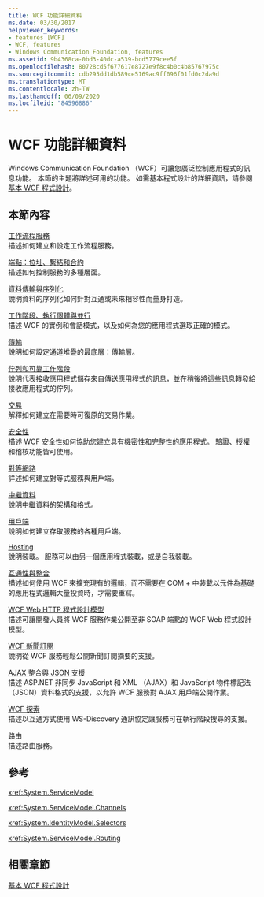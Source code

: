 ```yaml
---
title: WCF 功能詳細資料
ms.date: 03/30/2017
helpviewer_keywords:
- features [WCF]
- WCF, features
- Windows Communication Foundation, features
ms.assetid: 9b4368ca-0bd3-40dc-a539-bcd5779cee5f
ms.openlocfilehash: 80728cd5f677617e8727e9f8c4b0c4b85767975c
ms.sourcegitcommit: cdb295dd1db589ce5169ac9ff096f01fd0c2da9d
ms.translationtype: MT
ms.contentlocale: zh-TW
ms.lasthandoff: 06/09/2020
ms.locfileid: "84596886"
---
```

# <a name="wcf-feature-details"></a>WCF 功能詳細資料
Windows Communication Foundation （WCF）可讓您廣泛控制應用程式的訊息功能。 本節的主題將詳述可用的功能。 如需基本程式設計的詳細資訊，請參閱[基本 WCF 程式設計](../basic-wcf-programming.md)。  
  
## <a name="in-this-section"></a>本節內容  
 [工作流程服務](workflow-services.md)  
 描述如何建立和設定工作流程服務。  
  
 [端點：位址、繫結和合約](endpoints-addresses-bindings-and-contracts.md)  
 描述如何控制服務的多種層面。  
  
 [資料傳輸與序列化](data-transfer-and-serialization.md)  
 說明資料的序列化如何針對互通或未來相容性而量身打造。  
  
 [工作階段、執行個體與並行](sessions-instancing-and-concurrency.md)  
 描述 WCF 的實例和會話模式，以及如何為您的應用程式選取正確的模式。  
  
 [傳輸](transports.md)  
 說明如何設定通道堆疊的最底層：傳輸層。  
  
 [佇列和可靠工作階段](queues-and-reliable-sessions.md)  
 說明代表接收應用程式儲存來自傳送應用程式的訊息，並在稍後將這些訊息轉發給接收應用程式的佇列。  
  
 [交易](transactions-in-wcf.md)  
 解釋如何建立在需要時可復原的交易作業。  
  
 [安全性](security.md)  
 描述 WCF 安全性如何協助您建立具有機密性和完整性的應用程式。 驗證、授權和稽核功能皆可使用。  
  
 [對等網路](peer-to-peer-networking.md)  
 詳述如何建立對等式服務與用戶端。  
  
 [中繼資料](metadata.md)  
 說明中繼資料的架構和格式。  
  
 [用戶端](clients.md)  
 說明如何建立存取服務的各種用戶端。  
  
 [Hosting](hosting.md)  
 說明裝載。 服務可以由另一個應用程式裝載，或是自我裝載。  
  
 [互通性與整合](interoperability-and-integration.md)  
 描述如何使用 WCF 來擴充現有的邏輯，而不需要在 COM + 中裝載以元件為基礎的應用程式邏輯大量投資時，才需要重寫。  
  
 [WCF Web HTTP 程式設計模型](wcf-web-http-programming-model.md)  
 描述可讓開發人員將 WCF 服務作業公開至非 SOAP 端點的 WCF Web 程式設計模型。  
  
 [WCF 新聞訂閱](wcf-syndication.md)  
 說明從 WCF 服務輕鬆公開新聞訂閱摘要的支援。  
  
 [AJAX 整合與 JSON 支援](ajax-integration-and-json-support.md)  
 描述 ASP.NET 非同步 JavaScript 和 XML （AJAX）和 JavaScript 物件標記法（JSON）資料格式的支援，以允許 WCF 服務對 AJAX 用戶端公開作業。  
  
 [WCF 探索](wcf-discovery.md)  
 描述以互通方式使用 WS-Discovery 通訊協定讓服務可在執行階段搜尋的支援。  
  
 [路由](routing.md)  
 描述路由服務。  
  
## <a name="reference"></a>參考  
 <xref:System.ServiceModel>  
  
 <xref:System.ServiceModel.Channels>  
  
 <xref:System.IdentityModel.Selectors>  
  
 <xref:System.ServiceModel.Routing>  
  
## <a name="related-sections"></a>相關章節  
 [基本 WCF 程式設計](../basic-wcf-programming.md)
